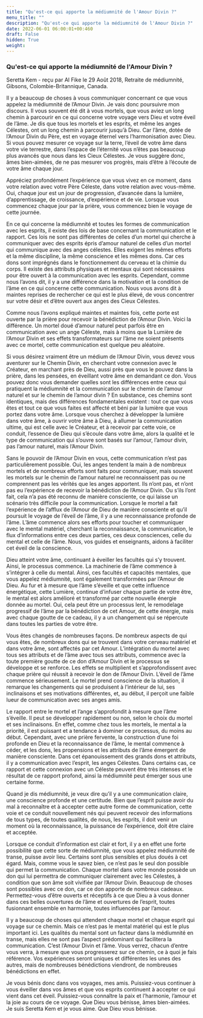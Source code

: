 ```yaml
---
title: "Qu'est-ce qui apporte la médiumnité de l'Amour Divin ?"
menu_title: ""
description: "Qu'est-ce qui apporte la médiumnité de l'Amour Divin ?"
date: 2022-06-01 06:00:01+00:460
draft: False
hidden: True
weight:
---
```

### Qu'est-ce qui apporte la médiumnité de l'Amour Divin ?

Seretta Kem - reçu par Al Fike le 29 Août 2018, Retraite de médiumnité, Gibsons, Colombie-Britannique, Canada.

Il y a beaucoup de choses à vous communiquer concernant ce que vous appelez la médiumnité de l’Amour Divin. Je vais donc poursuivre mon discours. Il vous souvent été dit à vous mortels, que vous aviez un long chemin à parcourir en ce qui concerne votre voyage vers Dieu et votre éveil de l’âme. Je dis que tous les mortels et les esprits, et même les anges Célestes, ont un long chemin à parcourir jusqu’à Dieu. Car l’âme, dotée de l’Amour Divin du Père, est en voyage éternel vers l’harmonisation avec Dieu. Si vous pouvez mesurer ce voyage sur la terre, l’éveil de votre âme dans votre vie terrestre, dans l’espace de l’éternité vous n’êtes pas beaucoup plus avancés que nous dans les Cieux Célestes. Je vous suggère donc, âmes bien-aimées, de ne pas mesurer vos progrès, mais d’être à l’écoute de votre âme chaque jour.

Appréciez profondément l’expérience que vous vivez en ce moment, dans votre relation avec votre Père Céleste, dans votre relation avec vous-même. Oui, chaque jour est un jour de progression, d’avancée dans la lumière, d’apprentissage, de croissance, d’expérience et de vie. Lorsque vous commencez chaque jour par la prière, vous commencez bien le voyage de cette journée.

En ce qui concerne la médiumnité et toutes les formes de communication avec les esprits, il existe des lois de base concernant la communication et le rapport. Ces lois ne sont pas différentes de celles d’un mortel qui cherche à communiquer avec des esprits épris d’amour naturel de celles d’un mortel qui communique avec des anges célestes. Elles exigent les mêmes efforts et la même discipline, la même conscience et les mêmes dons. Car ces dons sont imprégnés dans le fonctionnement du cerveau et la chimie du corps. Il existe des attributs physiques et mentaux qui sont nécessaires pour être ouvert à la communication avec les esprits. Cependant, comme nous l’avons dit, il y a une différence dans la motivation et la condition de l’âme en ce qui concerne cette communication. Nous vous avons dit à maintes reprises de rechercher ce qui est le plus élevé, de vous concentrer sur votre désir et d’être ouvert aux anges des Cieux Célestes.

Comme nous l’avons expliqué maintes et maintes fois, cette porte est ouverte par la prière pour recevoir la bénédiction de l’Amour Divin. Voici la différence. Un mortel doué d’amour naturel peut parfois être en communication avec un ange Céleste, mais à moins que la Lumière de l’Amour Divin et ses effets transformateurs sur l’âme ne soient présents avec ce mortel, cette communication est quelque peu aléatoire.

Si vous désirez vraiment être un médium de l’Amour Divin, vous devez vous aventurer sur le Chemin Divin, en cherchant votre connexion avec le Créateur, en marchant près de Dieu, aussi près que vous le pouvez dans la prière, dans les pensées, en éveillant votre âme en demandant ce don. Vous pouvez donc vous demander quelles sont les différences entre ceux qui pratiquent la médiumnité et la communication sur le chemin de l’amour naturel et sur le chemin de l’amour divin ? En substance, ces chemins sont identiques, mais des différences fondamentales existent : tout ce que vous êtes et tout ce que vous faites est affecté et béni par la lumière que vous portez dans votre âme. Lorsque vous cherchez à développer la lumière dans votre âme, à ouvrir votre âme à Dieu, à allumer la communication ultime, qui est celle avec le Créateur, et à recevoir par cette voie, ce conduit, l’essence de Dieu qui s’écoule dans votre âme, alors la qualité et le type de communication qui s’ouvre sont basés sur l’amour, l’amour divin, pas l’amour naturel, mais l’Amour Divin.

Sans le pouvoir de l’Amour Divin en vous, cette communication n’est pas particulièrement possible. Oui, les anges tendent la main à de nombreux mortels et de nombreux efforts sont faits pour communiquer, mais souvent les mortels sur le chemin de l’amour naturel ne reconnaissent pas ou ne comprennent pas les vérités que les anges apportent. Ils n’ont pas, et n’ont pas eu l’expérience de recevoir la bénédiction de l’Amour Divin. Ou s’ils l’ont fait, cela n’a pas été reconnu de manière consciente, ce qui laisse un scénario très difficile pour la communication. Lorsque le mortel a fait l’expérience de l’afflux de l’Amour de Dieu de manière consciente et qu’il poursuit le voyage de l’éveil de l’âme, il y a une reconnaissance profonde de l’âme. L’âme commence alors ses efforts pour toucher et communiquer avec le mental matériel, cherchant la reconnaissance, la communication, le flux d’informations entre ces deux parties, ces deux consciences, celle du mental et celle de l’âme. Nous, vos guides et enseignants, aidons à faciliter cet éveil de la conscience.

Dieu atteint votre âme, continuant à éveiller les facultés qui s’y trouvent. Ainsi, le processus commence. La machinerie de l’âme commence à s’intégrer à celle du mental. Ainsi, ces facultés et capacités mentales, que vous appelez médiumnité, sont également transformées par l’Amour de Dieu. Au fur et à mesure que l’âme s’éveille et que cette influence énergétique, cette Lumière, continue d’infuser chaque partie de votre être, le mental est alors amélioré et transformé par cette nouvelle énergie donnée au mortel. Oui, cela peut être un processus lent, le remodelage progressif de l’âme par la bénédiction de cet Amour, de cette énergie, mais avec chaque goutte de ce cadeau, il y a un changement qui se répercute dans toutes les parties de votre être.

Vous êtes changés de nombreuses façons. De nombreux aspects de qui vous êtes, de nombreux dons qui se trouvent dans votre cerveau matériel et dans votre âme, sont affectés par cet Amour. L’intégration du mortel avec tous ses attributs et de l’âme avec tous ses attributs, commence avec la toute première goutte de ce don d’Amour Divin et le processus se développe et se renforce. Les effets se multiplient et s’approfondissent avec chaque prière qui réussit à recevoir le don de l’Amour Divin. L’éveil de l’âme commence sérieusement. Le mortel prend conscience de la situation, il remarque les changements qui se produisent à l’intérieur de lui, ses inclinaisons et ses motivations différentes, et, au début, il perçoit une faible lueur de communication avec ses anges amis.

Le rapport entre le mortel et l’ange s’approfondit à mesure que l’âme s’éveille. Il peut se développer rapidement ou non, selon le choix du mortel et ses inclinaisons. En effet, comme chez tous les mortels, le mental a la priorité, il est puissant et a tendance à dominer ce processus, du moins au début. Cependant, avec une prière fervente, la construction d’une foi profonde en Dieu et la reconnaissance de l’âme, le mental commence à céder, et les dons, les propensions et les attributs de l’âme émergent de manière consciente. Dans cet épanouissement des grands dons et attributs, il y a communication avec l’esprit, les anges Célestes. Dans certains cas, ce rapport et cette connexion avec un Céleste peuvent être très intenses et le résultat de ce rapport profond, ainsi la médiumnité peut émerger sous une certaine forme.

Quand je dis médiumnité, je veux dire qu’il y a une communication claire, une conscience profonde et une certitude. Bien que l’esprit puisse avoir du mal à reconnaître et à accepter cette autre forme de communication, cette voie et ce conduit nouvellement nés qui peuvent recevoir des informations de tous types, de toutes qualités, de nous, les esprits, il doit venir un moment où la reconnaissance, la puissance de l’expérience, doit être claire et acceptée.

Lorsque ce conduit d’information est clair et fort, il y a en effet une forte possibilité que cette sorte de médiumnité, que vous appelez médiumnité de transe, puisse avoir lieu. Certains sont plus sensibles et plus doués à cet égard. Mais, comme vous le savez bien, ce n’est pas le seul don possible qui permet la communication. Chaque mortel dans votre monde possède un don qui lui permettra de communiquer clairement avec les Célestes, à condition que son âme soit vivifiée par l’Amour Divin. Beaucoup de choses sont possibles avec ce don, car ce don apporte de nombreux cadeaux. Permettez-vous d’être ouverts et réceptifs à ce que Dieu a à vous donner dans ces belles ouvertures de l’âme et ouvertures de l’esprit, toutes fusionnant ensemble en harmonie, toutes influencées par l’amour.

Il y a beaucoup de choses qui attendent chaque mortel et chaque esprit qui voyage sur ce chemin. Mais ce n’est pas le mental matériel qui est le plus important ici. Les qualités du mental sont un facteur dans la médiumnité en transe, mais elles ne sont pas l’aspect prédominant qui facilitera la communication. C’est l’Amour Divin et l’âme. Vous verrez, chacun d’entre vous verra, à mesure que vous progresserez sur ce chemin, ce à quoi je fais référence. Vos expériences seront uniques et différentes les unes des autres, mais de nombreuses bénédictions viendront, de nombreuses bénédictions en effet.

Je vous bénis donc dans vos voyages, mes amis. Puissiez-vous continuer à vous éveiller dans vos âmes et que vos esprits continuent à accepter ce qui vient dans cet éveil. Puissiez-vous connaître la paix et l’harmonie, l’amour et la joie au cours de ce voyage. Que Dieu vous bénisse, âmes bien-aimées. Je suis Seretta Kem et je vous aime. Que Dieu vous bénisse.
